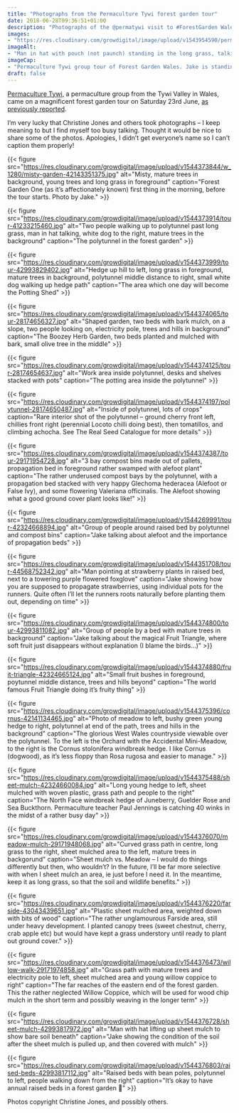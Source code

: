 ```yaml
---
title: "Photographs from the Permaculture Tywi forest garden tour"
date: 2018-06-28T09:36:51+01:00
description: "Photographs of the @permatywi visit to #ForestGarden Wales, by Christine Jones"
images: 
- "https://res.cloudinary.com/growdigital/image/upload/v1543954590/permatywi-orchard-43060641451.jpg"
imageAlt: 
- "Man in hat with pouch (not paunch) standing in the long grass, talking with a circling group of permaculturalists, polytunnel, house and hills in the background."
imageCap:
- "Permaculture Tywi group tour of Forest Garden Wales. Jake is standing by the Hovenia dulcis (raisin tree) in the Accidental Meadow. The disembodied leg in the foreground belongs to permaculture teacher Paul Jennings."
draft: false
---
```


[Permaculture Tywi](https://twitter.com/permatywi), a permaculture group from the Tywi Valley in Wales, came on a magnificent forest garden tour on Saturday 23rd June, [as previously reported](http://www.forestgarden.wales/blog/permaculture-tywi-tour/). 

I’m very lucky that Christine Jones and others took photographs – I keep meaning to but I find myself too busy talking. Thought it would be nice to share some of the photos. Apologies, I didn’t get everyone’s name so I can’t caption them properly!

{{< figure src="https://res.cloudinary.com/growdigital/image/upload/v1544373844/w_1280/misty-garden-42143351375.jpg" alt="Misty, mature trees in background, young trees and long grass in foreground" caption="Forest Garden One (as it’s affectionately known) first thing in the morning, before the tour starts. Photo by Jake." >}}

{{< figure src="https://res.cloudinary.com/growdigital/image/upload/v1544373914/tour-41233215460.jpg" alt="Two people walking up to polytunnel past long grass, man in hat talking, white dog to the right, mature trees in the background" caption="The polytunnel in the forest garden" >}}

{{< figure src="https://res.cloudinary.com/growdigital/image/upload/v1544373999/tour-42993829402.jpg" alt="Hedge up hill to left, long grass in foreground, mature trees in background, polytunnel middle distance to right, small white dog walking up hedge path" caption="The area which one day will become the Potting Shed" >}}

{{< figure src="https://res.cloudinary.com/growdigital/image/upload/v1544374065/tour-28174656327.jpg" alt="Shaped garden, two beds with bark mulch, on a slope, two people looking on, electricity pole, trees and hills in background" caption="The Boozey Herb Garden, two beds planted and mulched with bark, small olive tree in the middle" >}}

{{< figure src="https://res.cloudinary.com/growdigital/image/upload/v1544374125/tour-28174654637.jpg" alt="Work area inside polytunnel, desks and shelves stacked with pots" caption="The potting area inside the polytunnel" >}}

{{< figure src="https://res.cloudinary.com/growdigital/image/upload/v1544374197/polytunnel-28174650487.jpg" alt="Inside of polytunnel, lots of crops" caption="Rare interior shot of the polytunnel – ground cherry front left, chillies front right (perennial Locoto chilli doing best), then tomatillos, and climbing achocha. See The Real Seed Catalogue for more details" >}}

{{< figure src="https://res.cloudinary.com/growdigital/image/upload/v1544374387/tour-29171954728.jpg" alt="3 bay compost bins made out of pallets, propagation bed in foreground rather swamped with alefoot plant" caption="The rather underused compost bays by the polytunnel, with a propagation bed stacked with very happy Glechoma hederacea (Alefoot or False Ivy), and some flowering Valeriana officinalis. The Alefoot showing what a good ground cover plant looks like!" >}}

{{< figure src="https://res.cloudinary.com/growdigital/image/upload/v1544269991/tour-42324668894.jpg" alt="Group of people around raised bed by polytunnel and compost bins" caption="Jake talking about alefoot and the importance of propagation beds" >}}

{{< figure src="https://res.cloudinary.com/growdigital/image/upload/v1544351708/tour-44568752342.jpg" alt="Man pointing at strawberry plants in raised bed, next to a towering purple flowered foxglove" caption="Jake showing how you are supposed to propagate strawberries, using individual pots for the runners. Quite often I’ll let the runners roots naturally before planting them out, depending on time" >}}

{{< figure src="https://res.cloudinary.com/growdigital/image/upload/v1544374800/tour-42993811082.jpg" alt="Group of people by a bed with mature trees in background" caption="Jake talking about the magical Fruit Triangle, where soft fruit just disappears without explanation (I blame the birds…)" >}}


{{< figure src="https://res.cloudinary.com/growdigital/image/upload/v1544374880/fruit-triangle-42324665124.jpg" alt="Small fruit bushes in foreground, poytunnel middle distance, trees and hills beyond" caption="The world famous Fruit Triangle doing it’s fruity thing" >}}

{{< figure src="https://res.cloudinary.com/growdigital/image/upload/v1544375396/cornus-42141134465.jpg" alt="Photo of meadow to left, bushy green young hedge to right, polytunnel at end of the path, trees and hills in the background" caption="The glorious West Wales countryside viewable over the polytunnel. To the left is the Orchard with the Accidental Mini-Meadow, to the right is the Cornus stolonifera windbreak hedge. I like Cornus (dogwood), as it’s less floppy than Rosa rugosa and easier to manage." >}}

{{< figure src="https://res.cloudinary.com/growdigital/image/upload/v1544375488/sheet-mulch-42324660084.jpg" alt="Long young hedge to left, sheet mulched with woven plastic, grass path and people to the right" caption="The North Face windbreak hedge of Juneberry, Guelder Rose and Sea Buckthorn. Permaculture teacher Paul Jennings is catching 40 winks in the midst of a rather busy day" >}}

{{< figure src="https://res.cloudinary.com/growdigital/image/upload/v1544376070/meadow-mulch-29171948068.jpg" alt="Curved grass path in centre, long grass to the right, sheet mulched area to the left, mature trees in backgorund" caption="Sheet mulch vs. Meadow – I would do things differently but then, who wouldn’t? In the future, I’ll be far more selective with when I sheet mulch an area, ie just before I need it. In the meantime, keep it as long grass, so that the soil and wildlife benefits." >}}

{{< figure src="https://res.cloudinary.com/growdigital/image/upload/v1544376220/farside-43043439651.jpg" alt="Plastic sheet mulched area, weighted down with bits of wood" caption="The rather unglamourous Farside area, still under heavy development. I planted canopy trees (sweet chestnut, cherry, crab apple etc) but would have kept a grass understory until ready to plant out ground cover." >}}

{{< figure src="https://res.cloudinary.com/growdigital/image/upload/v1544376473/willow-walk-29171974858.jpg" alt="Grass path with mature trees and electricity pole to left, sheet mulched area and young willow coppice to right" caption="The far reaches of the eastern end of the forest garden. This the rather neglected Willow Coppice, which will be used for wood chip mulch in the short term and possibly weaving in the longer term" >}}

{{< figure src="https://res.cloudinary.com/growdigital/image/upload/v1544376728/sheet-mulch-42993817972.jpg" alt="Man with hat lifting up sheet mulch to show bare soil beneath" caption="Jake showing the condition of the soil after the sheet mulch is pulled up, and then covered with mulch" >}}

{{< figure src="https://res.cloudinary.com/growdigital/image/upload/v1544376803/raised-beds-42993817112.jpg" alt="Raised beds with bean poles, polytunnel to left, people walking down from the right" caption="It’s okay to have annual raised beds in a forest garden 🙂" >}}

Photos copyright Christine Jones, and possibly others.
